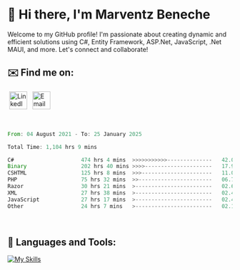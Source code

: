 # 👋 Hi there, I'm Marventz Beneche

Welcome to my GitHub profile! I'm passionate about creating dynamic and efficient solutions using C#, Entity Framework, ASP.Net, JavaScript, .Net MAUI, and more. Let's connect and collaborate!

## ✉️ Find me on:
 <a href="https://linkedin.com/in/benechem" target="_blank" rel="noopener noreferrer"> <img src="https://icons.iconarchive.com/icons/limav/flat-gradient-social/512/Linkedin-icon.png" alt="LinkedIn" height="40" style="vertical-align:top; margin:4px"></a>
 <a href="mailto:info@benechem.co"> <img src="https://icons.iconarchive.com/icons/dtafalonso/android-lollipop/512/Gmail-icon.png" alt="Email" height="40" style="vertical-align:top; margin:4px"></a>
</p>

<br/>
<!--START_SECTION:waka-->

```rust
From: 04 August 2021 - To: 25 January 2025

Total Time: 1,104 hrs 9 mins

C#                     474 hrs 4 mins  >>>>>>>>>>>--------------   42.02 %
Binary                 202 hrs 40 mins >>>>---------------------   17.96 %
CSHTML                 125 hrs 8 mins  >>>----------------------   11.09 %
PHP                    75 hrs 32 mins  >>-----------------------   06.70 %
Razor                  30 hrs 21 mins  >------------------------   02.69 %
XML                    27 hrs 38 mins  >------------------------   02.45 %
JavaScript             27 hrs 17 mins  >------------------------   02.42 %
Other                  24 hrs 7 mins   >------------------------   02.14 %
```

<!--END_SECTION:waka-->
<br />

## 🧰 Languages and Tools:

[![My Skills](https://skillicons.dev/icons?i=js,html,css,cs,java,php,mysql,dotnet,bootstrap,visualstudio,vscode,androidstudio,azure,xd,wordpress,raspberrypi)](https://skillicons.dev)
<br />

